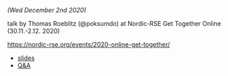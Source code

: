 *(Wed December 2nd 2020)*

talk by Thomas Roeblitz (@poksumdo) at Nordic-RSE Get Together Online (30.11.-2.12. 2020)

https://nordic-rse.org/events/2020-online-get-together/

* [slides](EESSI_Nordic_RSE_20201202.pdf)
* [Q&A](qa.txt)
